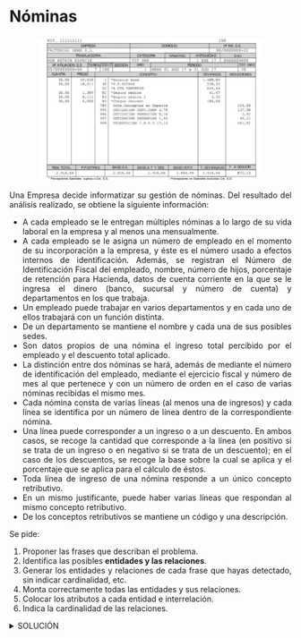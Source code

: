 <div align="justify">

# Nóminas

<div align="center">
<img src="img/nomina.png" width="400px"/>
</div>

Una Empresa decide informatizar su gestión de nóminas. Del resultado del análisis realizado, se obtiene la siguiente información:

- A cada empleado se le entregan múltiples nóminas a lo largo de su vida laboral en la empresa y al menos una mensualmente.
- A cada empleado se le asigna un número de empleado en el momento de su incorporación a la empresa, y éste es el número usado a efectos internos de identificación. Además, se registran el Número de Identificación Fiscal del empleado, nombre, número de hijos, porcentaje de retención para Hacienda, datos de cuenta corriente en la que se le ingresa el dinero (banco, sucursal y número de cuenta) y departamentos en los que trabaja.
- Un empleado puede trabajar en varios departamentos y en cada uno de ellos trabajará con un función distinta.
- De un departamento se mantiene el nombre y cada una de sus posibles sedes.
- Son datos propios de una nómina el ingreso total percibido por el empleado y el descuento total aplicado.
- La distinción entre dos nóminas se hará, además de mediante el número de identificación del empleado, mediante el ejercicio fiscal y número de mes al que pertenece y con un número de orden en el caso de varias nóminas recibidas el mismo mes.
- Cada nómina consta de varias líneas (al menos una de ingresos) y cada línea se identifica por un número de línea dentro de la correspondiente nómina.
- Una línea puede corresponder a un ingreso o a un descuento. En ambos casos, se recoge la cantidad que corresponde a la línea (en positivo si se trata de un ingreso o en negativo si se trata de un descuento); en el caso de los descuentos, se recoge la base sobre la cual se aplica y el porcentaje que se aplica para el cálculo de éstos.
- Toda línea de ingreso de una nómina responde a un único concepto retributivo.
- En un mismo justificante, puede haber varias líneas que respondan al mismo concepto retributivo.
- De los conceptos retributivos se mantiene un código y una descripción.

Se pide:
  1. Proponer las frases que describan el problema.
  2. Identifica las posibles __entidades y las relaciones__.
  3. Generar los entidades y relaciones de cada frase que hayas detectado, sin indicar cardinalidad, etc.
  4. Monta correctamente todas las entidades y sus relaciones.
  5. Colocar los atributos a cada entidad e interrelación.
  6. Indica la cardinalidad de las relaciones.

<details>
      <summary>SOLUCIÓN</summary>   
  </br>

  1. Proponer las frases que describan el problema.
  > Las frases vienen propuestas por puntos en el problema para su fácil identificación.
  2. Identifica las posibles __entidades y las relaciones__.
  > Las entidades que se identifican:
    - Empleado.
    - Nómina.
    - Departamento.
    - Sede.
    - Línea.
    - Ingreso.
    - Descuento.
    - Concepto (Concepto Retributivo).

  > Relaciones:
    - Trabaja (Empleado -> Departamento).
    - Tiene (Departamento -> Sede).
    - Entrega (Empleado -> Nómina).
    - Consta (Nómina -> Línea).
    - Asocia (Ingreso -> Concepto). 
  3. Generar los entidades y relaciones de cada frase que hayas detectado, sin indicar cardinalidad, etc.

<div align="center">
<img src="img/nomina-entidades-relaciones.drawio.png" width="400px"/>
</div>

  4. Monta correctamente todas las entidades y sus relaciones.

<div align="center">
<img src="img/nomina-modelo.drawio.png" width="400px"/>
</div>

  5. Colocar los atributos a cada entidad e interrelación.

<div align="center">
<img src="img/nomina-atributos.drawio.png" width="400px"/>
</div>

  6. Indica la cardinalidad de las relaciones.

<div align="center">
<img src="img/nomina-cardinalidad.drawio.png" width="400px"/>
</div>

</details>

</div>